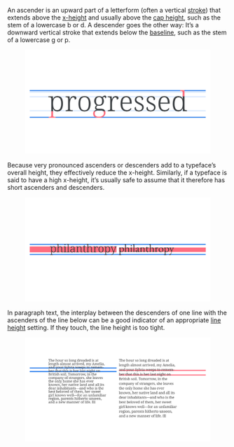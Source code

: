 
An ascender is an upward part of a letterform (often a vertical [stroke](/glossary/stroke)) that extends above the [x-height](/glossary/x_height) and usually above the [cap height](/glossary/cap_height), such as the stem of a lowercase b or d. A descender goes the other way: It’s a downward vertical stroke that extends below the [baseline](/glossary/baseline), such as the stem of a lowercase g or p.

<figure>

![The word “progressed” with the ascenders and descenders highlighted.](images/thumbnail.svg)

</figure>

Because very pronounced ascenders or descenders add to a typeface’s overall height, they effectively reduce the x-height. Similarly, if a typeface is said to have a high x-height, it’s usually safe to assume that it therefore has short ascenders and descenders.

<figure>

![The word “philanthropy”, set in two different typefaces, with their relative ascenders, descenders, and x-heights highlighted.](images/Ascenders_descenders_2.svg)

</figure>

In paragraph text, the interplay between the descenders of one line with the ascenders of the line below can be a good indicator of an appropriate [line height](/glossary/line_height_leading) setting. If they touch, the line height is too tight.

<figure>

![Two paragraphs of text, each with a different line height setting, with their baselines highlighted.](images/Ascenders_descenders_3.svg)

</figure>
